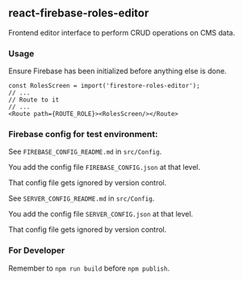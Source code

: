 ## react-firebase-roles-editor

Frontend editor interface to perform CRUD operations on CMS data.

### Usage
Ensure Firebase has been initialized before anything else is done.

```
const RolesScreen = import('firestore-roles-editor');
// ...
// Route to it
// ...
<Route path={ROUTE_ROLE}><RolesScreen/></Route>
```

### Firebase config for test environment:

See `FIREBASE_CONFIG_README.md` in `src/Config`.

You add the config file `FIREBASE_CONFIG.json` at that level.

That config file gets ignored by version control.

See `SERVER_CONFIG_README.md` in `src/Config`.

You add the config file `SERVER_CONFIG.json` at that level.

That config file gets ignored by version control.

### For Developer

Remember to `npm run build` before `npm publish`.